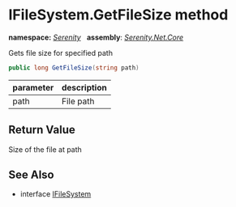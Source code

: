 # IFileSystem.GetFileSize method
**namespace:** *[Serenity](../../README.md#serenity-namespace)*   **assembly**: *[Serenity.Net.Core](../../README.md)*

Gets file size for specified path

```csharp
public long GetFileSize(string path)
```

| parameter | description |
| --- | --- |
| path | File path |

## Return Value

Size of the file at path

## See Also

* interface [IFileSystem](../IFileSystem.md)